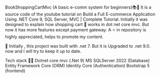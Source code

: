 BookShoppingCartMvc (A basic e-comm system for beginners)📚🛒
It is a source code of the youtube tutorial on Build a Full E-commerce Application Using .NET Core 9, SQL Server, MVC | Complete Tutorial. Initially it was designed to explain how shopping cart 🛒 works in dot net core mvc. But now it has more features except payment gateway. A ⭐ in repository is highly appreciated, helps to promote my content.

📢 Initially , this project was built with .net 7. But it is Upgraded to .net 9.0. now and I will try to keep it up to date.

Tech stack 🧑‍💻
Dotnet core mvc (.Net 9)
MS SQLServer 2022 (Database)
Entity Framework Core (ORM)
Identity Core (Authentication)
Bootstrap 5 (frontend)
